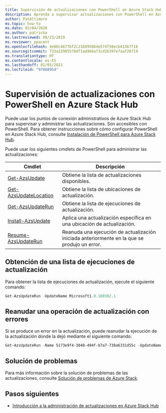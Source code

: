 ```yaml
---
title: Supervisión de actualizaciones con PowerShell en Azure Stack Hub
description: Aprenda a supervisar actualizaciones con PowerShell en Azure Stack Hub.
author: PatAltimore
ms.topic: how-to
ms.date: 03/04/2020
ms.author: patricka
ms.lastreviewed: 08/23/2019
ms.reviewer: ppacent
ms.openlocfilehash: 4e80c4677bf2c21689586de574f56ecb413b7f18
ms.sourcegitcommit: 733a22985570df1ad466a73cd26397e7aa726719
ms.translationtype: HT
ms.contentlocale: es-ES
ms.lasthandoff: 01/05/2021
ms.locfileid: "97868954"
---
```

# <a name="monitor-updates-with-powershell-in-azure-stack-hub"></a>Supervisión de actualizaciones con PowerShell en Azure Stack Hub

Puede usar los puntos de conexión administrativos de Azure Stack Hub para supervisar y administrar las actualizaciones. Son accesibles con PowerShell. Para obtener instrucciones sobre cómo configurar PowerShell en Azure Stack Hub, consulte [Instalación de PowerShell para Azure Stack Hub](powershell-install-az-module.md).

Puede usar los siguientes cmdlets de PowerShell para administrar las actualizaciones:

| Cmdlet | Descripción |
|------------------------------------------------------|-------------|
| [Get-AzsUpdate](/powershell/module/azs.update.admin/get-azsupdate?view=azurestackps-1.8.0) | Obtiene la lista de actualizaciones disponibles. |
| [Get-AzsUpdateLocation](/powershell/module/azs.update.admin/get-azsupdatelocation?view=azurestackps-1.8.0)| Obtiene la lista de ubicaciones de actualización. |
| [Get-AzsUpdateRun](/powershell/module/azs.update.admin/get-azsupdaterun?view=azurestackps-1.8.0) | Obtiene la lista de ejecuciones de actualización.  |
| [Install-AzsUpdate](/powershell/module/azs.update.admin/install-azsupdate?view=azurestackps-1.8.0) | Aplica una actualización específica en una ubicación de actualización. |
| [Resume-AzsUpdateRun](/powershell/module/azs.update.admin/resume-azsupdaterun?view=azurestackps-1.8.0) | Reanuda una ejecución de actualización iniciada anteriormente en la que se produjo un error. |

## <a name="get-a-list-of-update-runs"></a>Obtención de una lista de ejecuciones de actualización

Para obtener la lista de ejecuciones de actualización, ejecute el siguiente comando:

```powershell
Get-AzsUpdateRun -UpdateName Microsoft1.0.180302.1
```

## <a name="resume-a-failed-update-operation"></a>Reanudar una operación de actualización con errores

Si se produce un error en la actualización, puede reanudar la ejecución de la actualización donde la dejó mediante el siguiente comando:

```powershell
Get-AzsUpdateRun -Name 5173e9f4-3040-494f-b7a7-738a6331d55c -UpdateName Microsoft1.0.180305.1 | Resume-AzsUpdateRun
```

## <a name="troubleshoot"></a>Solución de problemas

Para más información sobre la solución de problemas de las actualizaciones, consulte [Solución de problemas de Azure Stack](azure-stack-troubleshooting.md).

## <a name="next-steps"></a>Pasos siguientes

- [Introducción a la administración de actualizaciones en Azure Stack Hub](./azure-stack-updates.md)
